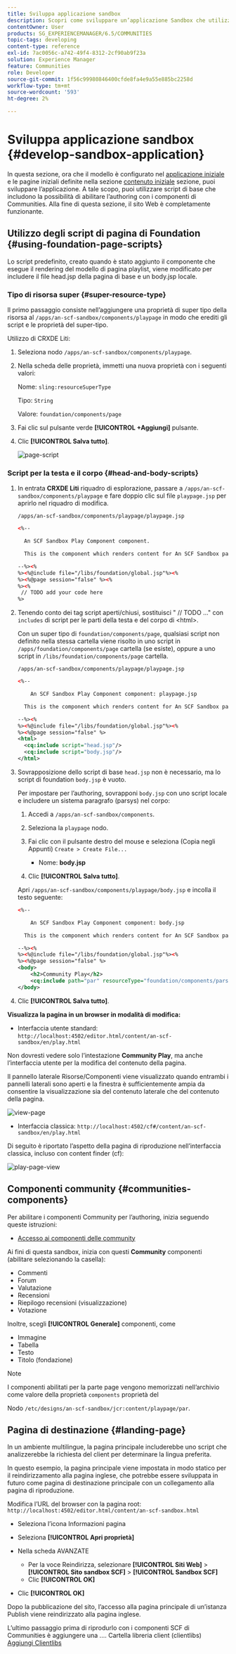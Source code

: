 ```yaml
---
title: Sviluppa applicazione sandbox
description: Scopri come sviluppare un’applicazione Sandbox che utilizza script di base e include la possibilità di abilitare l’authoring con i componenti di Communities.
contentOwner: User
products: SG_EXPERIENCEMANAGER/6.5/COMMUNITIES
topic-tags: developing
content-type: reference
exl-id: 7ac0056c-a742-49f4-8312-2cf90ab9f23a
solution: Experience Manager
feature: Communities
role: Developer
source-git-commit: 1f56c99980846400cfde8fa4e9a55e885bc2258d
workflow-type: tm+mt
source-wordcount: '593'
ht-degree: 2%

---
```


# Sviluppa applicazione sandbox  {#develop-sandbox-application}

In questa sezione, ora che il modello è configurato nel [applicazione iniziale](initial-app.md) e le pagine iniziali definite nella sezione [contenuto iniziale](initial-content.md) sezione, puoi sviluppare l’applicazione. A tale scopo, puoi utilizzare script di base che includono la possibilità di abilitare l’authoring con i componenti di Communities. Alla fine di questa sezione, il sito Web è completamente funzionante.

## Utilizzo degli script di pagina di Foundation {#using-foundation-page-scripts}

Lo script predefinito, creato quando è stato aggiunto il componente che esegue il rendering del modello di pagina playlist, viene modificato per includere il file head.jsp della pagina di base e un body.jsp locale.

### Tipo di risorsa super {#super-resource-type}

Il primo passaggio consiste nell’aggiungere una proprietà di super tipo della risorsa al `/apps/an-scf-sandbox/components/playpage` in modo che erediti gli script e le proprietà del super-tipo.

Utilizzo di CRXDE Liti:

1. Seleziona nodo `/apps/an-scf-sandbox/components/playpage`.
1. Nella scheda delle proprietà, immetti una nuova proprietà con i seguenti valori:

   Nome: `sling:resourceSuperType`

   Tipo: `String`

   Valore: `foundation/components/page`

1. Fai clic sul pulsante verde **[!UICONTROL +Aggiungi]** pulsante.
1. Clic **[!UICONTROL Salva tutto]**.

   ![page-script](assets/page-script.png)

### Script per la testa e il corpo {#head-and-body-scripts}

1. In entrata **CRXDE Liti** riquadro di esplorazione, passare a `/apps/an-scf-sandbox/components/playpage` e fare doppio clic sul file `playpage.jsp` per aprirlo nel riquadro di modifica.

   `/apps/an-scf-sandbox/components/playpage/playpage.jsp`

   ```xml
   <%--
   
     An SCF Sandbox Play Component component.
   
     This is the component which renders content for An SCF Sandbox page.
   
   --%><%
   %><%@include file="/libs/foundation/global.jsp"%><%
   %><%@page session="false" %><%
   %><%
    // TODO add your code here
   %>
   ```

1. Tenendo conto dei tag script aperti/chiusi, sostituisci &quot; // TODO ...&quot; con `includes` di script per le parti della testa e del corpo di &lt;html>.

   Con un super tipo di `foundation/components/page`, qualsiasi script non definito nella stessa cartella viene risolto in uno script in `/apps/foundation/components/page` cartella (se esiste), oppure a uno script in `/libs/foundation/components/page` cartella.

   `/apps/an-scf-sandbox/components/playpage/playpage.jsp`

   ```xml
   <%--
   
       An SCF Sandbox Play Component component: playpage.jsp
   
     This is the component which renders content for An SCF Sandbox page.
   
   --%><%
   %><%@include file="/libs/foundation/global.jsp"%><%
   %><%@page session="false" %>
   <html>
     <cq:include script="head.jsp"/>
     <cq:include script="body.jsp"/>
   </html>
   ```

1. Sovrapposizione dello script di base `head.jsp` non è necessario, ma lo script di foundation `body.jsp` è vuoto.

   Per impostare per l’authoring, sovrapponi `body.jsp` con uno script locale e includere un sistema paragrafo (parsys) nel corpo:

   1. Accedi a `/apps/an-scf-sandbox/components`.
   1. Seleziona la `playpage` nodo.
   1. Fai clic con il pulsante destro del mouse e seleziona (Copia negli Appunti) `Create > Create File...`

      * Nome: **body.jsp**

   1. Clic **[!UICONTROL Salva tutto]**.

   Apri `/apps/an-scf-sandbox/components/playpage/body.jsp` e incolla il testo seguente:

   ```xml
   <%--
   
       An SCF Sandbox Play Component component: body.jsp
   
     This is the component which renders content for An SCF Sandbox page.
   
   --%><%
   %><%@include file="/libs/foundation/global.jsp"%><%
   %><%@page session="false" %>
   <body>
       <h2>Community Play</h2>
       <cq:include path="par" resourceType="foundation/components/parsys" />
   </body>
   ```

1. Clic **[!UICONTROL Salva tutto]**.

**Visualizza la pagina in un browser in modalità di modifica:**

* Interfaccia utente standard: `http://localhost:4502/editor.html/content/an-scf-sandbox/en/play.html`

Non dovresti vedere solo l’intestazione **Community Play**, ma anche l’interfaccia utente per la modifica del contenuto della pagina.

Il pannello laterale Risorse/Componenti viene visualizzato quando entrambi i pannelli laterali sono aperti e la finestra è sufficientemente ampia da consentire la visualizzazione sia del contenuto laterale che del contenuto della pagina.

![view-page](assets/view-page.png)

* Interfaccia classica: `http://localhost:4502/cf#/content/an-scf-sandbox/en/play.html`

Di seguito è riportato l’aspetto della pagina di riproduzione nell’interfaccia classica, incluso con content finder (cf):

![play-page-view](assets/play-page-view.png)

## Componenti community {#communities-components}

Per abilitare i componenti Community per l’authoring, inizia seguendo queste istruzioni:

* [Accesso ai componenti delle community](basics.md#accessing-communities-components)

Ai fini di questa sandbox, inizia con questi **Community** componenti (abilitare selezionando la casella):

* Commenti
* Forum
* Valutazione
* Recensioni
* Riepilogo recensioni (visualizzazione)
* Votazione

Inoltre, scegli **[!UICONTROL Generale]** componenti, come

* Immagine
* Tabella
* Testo
* Titolo (fondazione)

>[!NOTE]
>
>I componenti abilitati per la parte page vengono memorizzati nell’archivio come valore della proprietà `components` proprietà del
>
>Nodo `/etc/designs/an-scf-sandbox/jcr:content/playpage/par`.

## Pagina di destinazione {#landing-page}

In un ambiente multilingue, la pagina principale includerebbe uno script che analizzerebbe la richiesta del client per determinare la lingua preferita.

In questo esempio, la pagina principale viene impostata in modo statico per il reindirizzamento alla pagina inglese, che potrebbe essere sviluppata in futuro come pagina di destinazione principale con un collegamento alla pagina di riproduzione.

Modifica l’URL del browser con la pagina root: `http://localhost:4502/editor.html/content/an-scf-sandbox.html`

* Seleziona l’icona Informazioni pagina
* Seleziona **[!UICONTROL Apri proprietà]**
* Nella scheda AVANZATE

   * Per la voce Reindirizza, selezionare **[!UICONTROL Siti Web]** > **[!UICONTROL Sito sandbox SCF]** > **[!UICONTROL Sandbox SCF]**
   * Clic **[!UICONTROL OK]**

* Clic **[!UICONTROL OK]**

Dopo la pubblicazione del sito, l’accesso alla pagina principale di un’istanza Publish viene reindirizzato alla pagina inglese.

L’ultimo passaggio prima di riprodurlo con i componenti SCF di Communities è aggiungere una .... Cartella libreria client (clientlibs) [Aggiungi Clientlibs](add-clientlibs.md)
